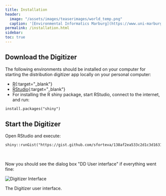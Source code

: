 ```yaml
---
title: Installation
header:
  image: "/assets/images/teaserimages/world_temp.png"
  caption: '[Environmental Informatics Marburg](https://www.uni-marburg.de/en/fb19/disciplines/physisch/environmentalinformatics){:target="_blank"}'
permalink: /installation.html
sidebar:
toc: true
---
```





## Download the Digitizer

The following environments should be installed on your computer for starting the distribution digitizer app locally on your personal computer:

 - [R](https://cran.r-project.org/){:target="_blank"} 
 - [RStudio](https://www.rstudio.com/products/rstudio/download/){:target="_blank"}
 - For installing the R shiny package, start RStudio, connect to the internet, and run:
 
```markdown
install.packages("shiny")
```


## Start the Digitizer
Open RStudio and execute:
```markdown
shiny::runGist("https://gist.github.com/sforteva/138af2ea533c2d1c3d1631b5d2d41e86")
```

<br>

Now you should see the dialog box "DD User interface" if everything went fine:

![Digitizer Interface]({{site.baseurl}}/assets/images/shiny/DD_user_interface.png)
<figcaption> The Digitizer user interface.
</figcaption>





